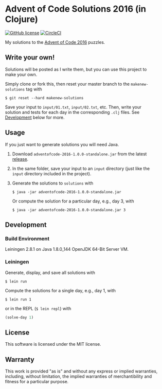 # Advent of Code Solutions 2016 (in Clojure)

[![GitHub license](https://img.shields.io/github/license/rxedu/adventofcode-2016.svg)](./LICENSE.txt)
[![CircleCI](https://img.shields.io/circleci/project/github/rxedu/adventofcode-2015/master.svg)](https://circleci.com/gh/rxedu/adventofcode-2016)

My solutions to the [Advent of Code 2016] puzzles.

## Write your own!

Solutions will be posted as I write them,
but you can use this project to make your own.

Simply clone or fork this,
then reset your master branch to the `makenew-solutions` tag with

```
$ git reset --hard makenew-solutions
```

Save your input to `input/01.txt`, `input/02.txt`, etc.
Then, write your solution and tests for each day
in the corresponding `.clj` files.
See [Development](#development) below for more.

[Advent of Code 2016]: http://adventofcode.com/2016

## Usage

If you just want to generate solutions you will need Java.

1. Download `adventofcode-2016-1.0.0-standalone.jar`
   from the latest [release].
2. In the same folder, save your input to an `input` directory
   (just like the `input` directory included in the project).
3. Generate the solutions to `solutions` with

   ```
   $ java -jar adventofcode-2016-1.0.0-standalone.jar
   ```

   Or compute the solution for a particular day,
   e.g., day 3, with

   ```
   $ java -jar adventofcode-2016-1.0.0-standalone.jar 3
   ```

[release]: https://github.com/rxedu/adventofcode-2016/releases

## Development

### Build Environment

Leiningen 2.8.1 on Java 1.8.0_144 OpenJDK 64-Bit Server VM.

### Leiningen

Generate, display, and save all solutions with

```
$ lein run
```

Compute the solutions for a single day, e.g., day 1, with

```
$ lein run 1
```

or in the REPL (`$ lein repl`) with

```clojure
(solve-day 1)
```

## License

This software is licensed under the MIT license.

## Warranty

This work is provided "as is" and without any express or
implied warranties, including, without limitation, the implied
warranties of merchantibility and fitness for a particular
purpose.
